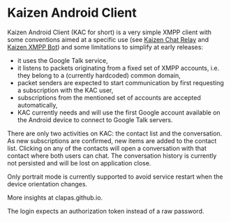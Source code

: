 Kaizen Android Client
========================

Kaizen Android Client (KAC for short) is a very simple XMPP client with some conventions aimed at a specific use (see [Kaizen Chat Relay]() and [Kaizen XMPP Bot]()) and some limitations to simplify at early releases:

  - it uses the Google Talk service,
  - it listens to packets originating from a fixed set of XMPP accounts, i.e. they belong to a (currently hardcoded) common domain,
  - packet senders are expected to start communication by first requesting a subscription with the KAC user,
  - subscriptions from the mentioned set of accounts are accepted automatically,
  - KAC currently needs and will use the first Google account available on the Android device to connect to Google Talk servers.

There are only two activities on KAC: the contact list and the conversation. As new subscriptions are confirmed, new items are added to the contact list. Clicking on any of the contacts will open a conversation with that contact where both users can chat. The conversation history is currently not persisted and will be lost on application close.

Only portrait mode is currently supported to avoid service restart when the device orientation changes.

More insights at clapas.github.io.

The login expects an authorization token instead of a raw password.
